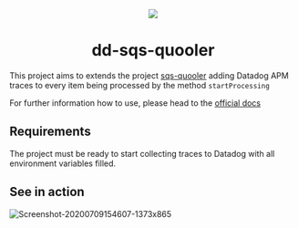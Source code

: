 <p align="center">
  <img src="https://user-images.githubusercontent.com/8251208/87082756-ddca4d00-c201-11ea-80a1-0d1815b464b5.png">
</p>

<h1 align="center">dd-sqs-quooler</h1>

This project aims to extends the project [sqs-quooler](https://github.com/pagarme/sqs-quooler) adding Datadog APM traces to every item being processed by the method `startProcessing`

For further information how to use, please head to the [official docs](https://github.com/pagarme/sqs-quooler/blob/master/README.md)

## Requirements
The project must be ready to start collecting traces to Datadog with all environment variables filled.


## See in action
![Screenshot-20200709154607-1373x865](https://user-images.githubusercontent.com/8251208/87078671-642f6080-c1fb-11ea-831b-9c8bb555ac88.png)
